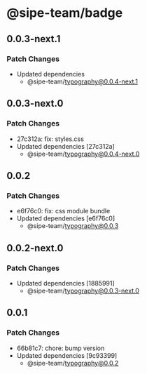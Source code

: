 # @sipe-team/badge

## 0.0.3-next.1

### Patch Changes

- Updated dependencies
  - @sipe-team/typography@0.0.4-next.1

## 0.0.3-next.0

### Patch Changes

- 27c312a: fix: styles.css
- Updated dependencies [27c312a]
  - @sipe-team/typography@0.0.4-next.0

## 0.0.2

### Patch Changes

- e6f76c0: fix: css module bundle
- Updated dependencies [e6f76c0]
  - @sipe-team/typography@0.0.3

## 0.0.2-next.0

### Patch Changes

- Updated dependencies [1885991]
  - @sipe-team/typography@0.0.3-next.0

## 0.0.1

### Patch Changes

- 66b81c7: chore: bump version
- Updated dependencies [9c93399]
  - @sipe-team/typography@0.0.2
